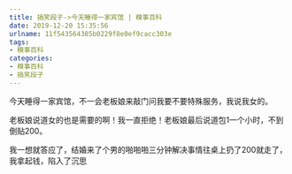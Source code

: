 ```yaml
---
title: 搞笑段子->今天睡得一家宾馆 | 糗事百科
date: 2019-12-20 15:35:56
urlname: 11f543564385b0229f8e0ef9cacc303e
tags: 
- 糗事百科
categories:
- 糗事百科
- 搞笑段子
---
```

今天睡得一家宾馆，不一会老板娘来敲门问我要不要特殊服务，我说我女的。

老板娘说道女的也是需要的啊！我一直拒绝！老板娘最后说道包1一个小时，不到倒贴200。

我一想就答应了，结婚来了个男的啪啪啪三分钟解决事情往桌上扔了200就走了，我拿起钱，陷入了沉思


